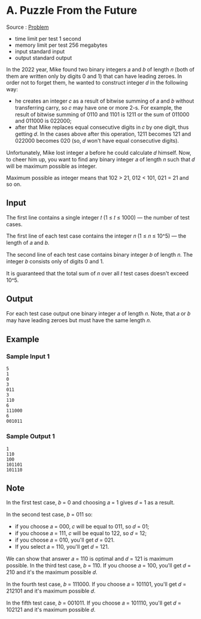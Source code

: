 # A. Puzzle From the Future

Source : [Problem](https://codeforces.com/problemset/problem/1474/A)

- time limit per test 1 second
- memory limit per test 256 megabytes
- input standard input
- output standard output

In the 2022 year, Mike found two binary integers 𝑎 and 𝑏 of length 𝑛 (both of them are written only by digits 0 and 1) that can have leading zeroes. In order not to forget them, he wanted to construct integer 𝑑 in the following way:

- he creates an integer 𝑐 as a result of bitwise summing of 𝑎 and 𝑏 without transferring carry, so 𝑐 may have one or more 2-s. For example, the result of bitwise summing of 0110 and 1101 is 1211 or the sum of 011000 and 011000 is 022000;
- after that Mike replaces equal consecutive digits in 𝑐 by one digit, thus getting 𝑑. In the cases above after this operation, 1211 becomes 121 and 022000 becomes 020 (so, 𝑑 won't have equal consecutive digits).

Unfortunately, Mike lost integer 𝑎 before he could calculate 𝑑 himself. Now, to cheer him up, you want to find any binary integer 𝑎 of length 𝑛 such that 𝑑 will be maximum possible as integer.

Maximum possible as integer means that 102 > 21, 012 < 101, 021 = 21 and so on.

## Input

The first line contains a single integer 𝑡 (1 ≤ 𝑡 ≤ 1000) — the number of test cases.

The first line of each test case contains the integer 𝑛 (1 ≤ 𝑛 ≤ 10^5) — the length of 𝑎 and 𝑏.

The second line of each test case contains binary integer 𝑏 of length 𝑛. The integer 𝑏 consists only of digits 0 and 1.

It is guaranteed that the total sum of 𝑛 over all 𝑡 test cases doesn't exceed 10^5.

## Output

For each test case output one binary integer 𝑎 of length 𝑛. Note, that 𝑎 or 𝑏 may have leading zeroes but must have the same length 𝑛.

## Example

### Sample Input 1

    5
    1
    0
    3
    011
    3
    110
    6
    111000
    6
    001011

### Sample Output 1

    1
    110
    100
    101101
    101110

## Note

In the first test case, 𝑏 = 0 and choosing 𝑎 = 1 gives 𝑑 = 1 as a result.

In the second test case, 𝑏 = 011 so:

- if you choose 𝑎 = 000, 𝑐 will be equal to 011, so 𝑑 = 01;
- if you choose 𝑎 = 111, 𝑐 will be equal to 122, so 𝑑 = 12;
- if you choose 𝑎 = 010, you'll get 𝑑 = 021.
- If you select 𝑎 = 110, you'll get 𝑑 = 121.

We can show that answer 𝑎 = 110 is optimal and 𝑑 = 121 is maximum possible.
In the third test case, 𝑏 = 110. If you choose 𝑎 = 100, you'll get 𝑑 = 210 and it's the maximum possible 𝑑.

In the fourth test case, 𝑏 = 111000. If you choose 𝑎 = 101101, you'll get 𝑑 = 212101 and it's maximum possible 𝑑.

In the fifth test case, 𝑏 = 001011. If you choose 𝑎 = 101110, you'll get 𝑑 = 102121 and it's maximum possible 𝑑.
